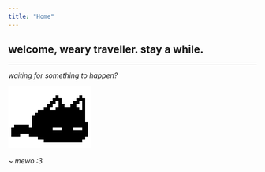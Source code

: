 ```yaml
---
title: "Home"
---
```


## welcome, weary traveller. stay a while.

---

*waiting for something to happen?*


![mewo](mewo.gif)

*~ mewo :3*




